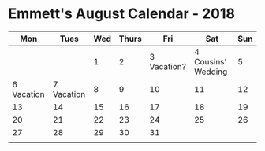 # Emmett's August Calendar - 2018

|Mon|Tues|Wed|Thurs|Fri|Sat|Sun|
|---|---|---|---|---|---|---|
|   |   | 1  | 2  |3 Vacation?  |4 Cousins' Wedding   | 5  |
| 6 Vacation  | 7 Vacation   | 8  |9   |10   |11   |12   |
|13   |14   |15   |16   |17   |18   |19   |
|20   |21  |22   |23   |24   |25   |26   |
|27   |28   |29   |30   |31   |   |   |
|   |   |   |   |   |   |   |

